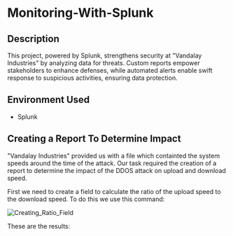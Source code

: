 # Monitoring-With-Splunk
## Description
This project, powered by Splunk, strengthens security at "Vandalay Industries" by analyzing data for threats. Custom reports empower stakeholders to enhance defenses, while automated alerts enable swift response to suspicious activities, ensuring data protection.
## Environment Used
* Splunk
## Creating a Report To Determine Impact
"Vandalay Industries" provided us with a file which containted the system speeds around the time of the attack. Our task required the creation of a report to determine the impact of the DDOS attack on upload and download speed.

First we need to create a field to calculate the ratio of the upload speed to the download speed. To do this we use this command:

![Creating_Ratio_Field](https://github.com/DaisyDurand/Monitoring-With-Splunk/assets/147094227/ecfde936-7e4b-4c6a-91d0-090fa6322ddc)

These are the results:


